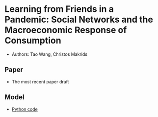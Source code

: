 # Learning from Friends in a Pandemic: Social Networks and the Macroeconomic Response of Consumption
- Authors: Tao Wang, Christos Makrids 

## Paper
- The most recent paper draft

## Model 
- [Python code](/model)
